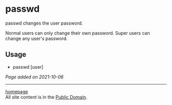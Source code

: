 # passwd
passwd changes the user password.

Normal users can only change their own password. Super users can change any user's password.

## Usage
- passwd [user]

*Page added on 2021-10-06*

---

[homepage](../index.html)\
All site content is in the [Public Domain](http://unlicense.org/).
